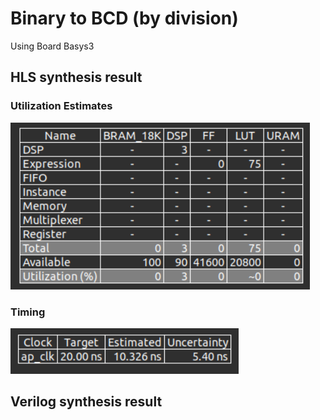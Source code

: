 # Binary to BCD (by division)
Using Board Basys3
## HLS synthesis result
### Utilization Estimates
![Alt text](image.png)
### Timing
![Alt text](image-1.png)
## Verilog synthesis result